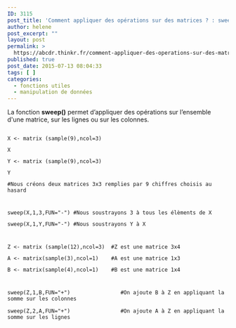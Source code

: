 ```yaml
---
ID: 3115
post_title: 'Comment appliquer des opérations sur des matrices ? : sweep'
author: helene
post_excerpt: ""
layout: post
permalink: >
  https://abcdr.thinkr.fr/comment-appliquer-des-operations-sur-des-matrices-sweep/
published: true
post_date: 2015-07-13 08:04:33
tags: [ ]
categories:
  - fonctions utiles
  - manipulation de données
---
```

<p>La fonction <b>sweep()</b> permet d’appliquer des opérations sur l’ensemble d'une matrice, sur les lignes ou sur les colonnes.</p><p> <pre><code><br />X &lt;- matrix (sample(9),ncol=3)</p><p>X</p><p>Y &lt;- matrix (sample(9),ncol=3)</p><p>Y</p><p>#Nous créons deux matrices 3x3 remplies par 9 chiffres choisis au hasard</p><p> </p><p>sweep(X,1,3,FUN="-") #Nous soustrayons 3 à tous les élèments de X</p><p>sweep(X,1,Y,FUN="-") #Nous soustrayons Y à X</p><p> </p><p>Z &lt;- matrix (sample(12),ncol=3)  #Z est une matrice 3x4</p><p>A &lt;- matrix(sample(3),ncol=1)    #A est une matrice 1x3</p><p>B &lt;- matrix(sample(4),ncol=1)    #B est une matrice 1x4</p><p> </p><p>sweep(Z,1,B,FUN="+")                #On ajoute B à Z en appliquant la somme sur les colonnes</p><p>sweep(Z,2,A,FUN="+")                #On ajoute A à Z en appliquant la somme sur les lignes<br /> </code></pre>   </p>